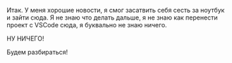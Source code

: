 Итак. У меня хорошие новости, я смог засатвить себя сесть за ноутбук и зайти сюда. Я не знаю что делать дальше, я не знаю как перенести проект с VSCode сюда, 
я буквально не знаю ничего.

НУ НИЧЕГО! 

Будем разбираться! 
